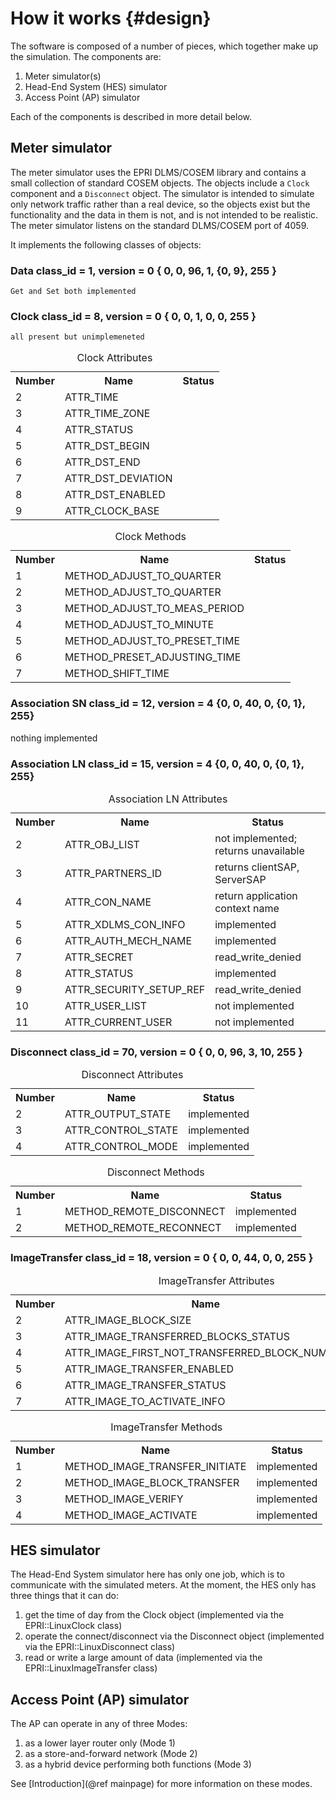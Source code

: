 # How it works {#design}
The software is composed of a number of pieces, which together make up the simulation.  The components are:

  1. Meter simulator(s)
  2. Head-End System (HES) simulator
  3. Access Point (AP) simulator

Each of the components is described in more detail below.

## Meter simulator
The meter simulator uses the EPRI DLMS/COSEM library and contains a small collection of standard COSEM objects.  The objects include a `Clock` component and a `Disconnect` object.  The simulator is intended to simulate only network traffic rather than a real device, so the objects exist but the functionality and the data in them is not, and is not intended to be realistic.  The meter simulator listens on the standard DLMS/COSEM port of 4059.

It implements the following classes of objects:

### Data class_id = 1, version = 0 { 0, 0, 96, 1, {0, 9}, 255 }
    Get and Set both implemented

### Clock class_id = 8, version = 0 { 0, 0, 1, 0, 0, 255 }
    all present but unimplemeneted

<table>
<caption id="Clock_attributes">Clock Attributes</caption>
<tr><th>Number</th><th>Name</th><th>Status</th></tr>
<tr><td>2</td><td>ATTR_TIME</td><td></td></tr>
<tr><td>3</td><td>ATTR_TIME_ZONE</td><td></td></tr>
<tr><td>4</td><td>ATTR_STATUS</td><td></td></tr>
<tr><td>5</td><td>ATTR_DST_BEGIN</td><td></td></tr>
<tr><td>6</td><td>ATTR_DST_END</td><td></td></tr>
<tr><td>7</td><td>ATTR_DST_DEVIATION</td><td></td></tr>
<tr><td>8</td><td>ATTR_DST_ENABLED</td><td></td></tr>
<tr><td>9</td><td>ATTR_CLOCK_BASE</td><td></td></tr>
</table>

<table>
<caption id="Clock_Methods">Clock Methods</caption>
<tr><th>Number</th><th>Name</th><th>Status</th></tr>
<tr><td>1<td>METHOD_ADJUST_TO_QUARTER<td></td></tr>
<tr><td>2<td>METHOD_ADJUST_TO_QUARTER<td></td></tr>
<tr><td>3<td>METHOD_ADJUST_TO_MEAS_PERIOD<td></td></tr>
<tr><td>4<td>METHOD_ADJUST_TO_MINUTE<td></td></tr>
<tr><td>5<td>METHOD_ADJUST_TO_PRESET_TIME<td></td></tr>
<tr><td>6<td>METHOD_PRESET_ADJUSTING_TIME<td></td></tr>
<tr><td>7<td>METHOD_SHIFT_TIME<td></td></tr>
</table>

### Association SN class_id = 12, version = 4 {0, 0, 40, 0, {0, 1}, 255}
nothing implemented

### Association LN class_id = 15, version = 4 {0, 0, 40, 0, {0, 1}, 255}
<table>
<caption id="Association_LN_Attributes">Association LN Attributes</caption>
<tr><th>Number</th><th>Name</th><th>Status</th></tr>
<tr><td>2<td>ATTR_OBJ_LIST<td> not implemented; returns unavailable</td></tr>
<tr><td>3<td>ATTR_PARTNERS_ID<td> returns clientSAP, ServerSAP</td></tr>
<tr><td>4<td>ATTR_CON_NAME<td> return application context name</td></tr>
<tr><td>5<td>ATTR_XDLMS_CON_INFO<td> implemented</td></tr>
<tr><td>6<td>ATTR_AUTH_MECH_NAME<td> implemented</td></tr>
<tr><td>7<td>ATTR_SECRET<td> read_write_denied</td></tr>
<tr><td>8<td>ATTR_STATUS<td> implemented</td></tr>
<tr><td>9<td>ATTR_SECURITY_SETUP_REF<td> read_write_denied</td></tr>
<tr><td>10<td>ATTR_USER_LIST<td> not implemented</td></tr>
<tr><td>11<td>ATTR_CURRENT_USER<td> not implemented</td></tr>
</table>

### Disconnect class_id = 70, version = 0 { 0, 0, 96, 3, 10, 255 }
<table>
<caption id="Disconnect_attributes">Disconnect Attributes</caption>
<tr><th>Number</th><th>Name</th><th>Status</th></tr>
<tr><td>2<td>ATTR_OUTPUT_STATE<td> implemented</td></tr>
<tr><td>3<td>ATTR_CONTROL_STATE<td> implemented</td></tr>
<tr><td>4<td>ATTR_CONTROL_MODE<td> implemented</td></tr>
</table>

<table>
<caption id="Disconnect_Methods">Disconnect Methods</caption>
<tr><th>Number</th><th>Name</th><th>Status</th></tr>
<tr><td>1<td>METHOD_REMOTE_DISCONNECT<td> implemented</td></tr>
<tr><td>2<td>METHOD_REMOTE_RECONNECT<td> implemented</td></tr>
</table>

### ImageTransfer class_id = 18, version = 0 { 0, 0, 44, 0, 0, 255 }
<table>
<caption id="ImageTransfer_attributes">ImageTransfer Attributes</caption>
<tr><th>Number</th><th>Name</th><th>Status</th></tr>
<tr><td>2<td>ATTR_IMAGE_BLOCK_SIZE<td> implemented</td></tr>
<tr><td>3<td>ATTR_IMAGE_TRANSFERRED_BLOCKS_STATUS<td> implemented</td></tr>
<tr><td>4<td>ATTR_IMAGE_FIRST_NOT_TRANSFERRED_BLOCK_NUMBER<td> implemented</td></tr>
<tr><td>5<td>ATTR_IMAGE_TRANSFER_ENABLED<td> implemented</td></tr>
<tr><td>6<td>ATTR_IMAGE_TRANSFER_STATUS<td> implemented</td></tr>
<tr><td>7<td>ATTR_IMAGE_TO_ACTIVATE_INFO<td> implemented</td></tr>
</table>

<table>
<caption id="ImageTransfer_Methods">ImageTransfer Methods</caption>
<tr><th>Number</th><th>Name</th><th>Status</th></tr>
<tr><td>1<td>METHOD_IMAGE_TRANSFER_INITIATE<td> implemented</td></tr>
<tr><td>2<td>METHOD_IMAGE_BLOCK_TRANSFER<td> implemented</td></tr>
<tr><td>3<td>METHOD_IMAGE_VERIFY<td> implemented</td></tr>
<tr><td>4<td>METHOD_IMAGE_ACTIVATE<td> implemented</td></tr>
</table>

## HES simulator
The Head-End System simulator here has only one job, which is to communicate with the simulated meters.  At the moment, the HES only has three things that it can do:

  1. get the time of day from the Clock object (implemented via the EPRI::LinuxClock class)
  2. operate the connect/disconnect via the Disconnect object (implemented via the EPRI::LinuxDisconnect class)
  3. read or write a large amount of data (implemented via the EPRI::LinuxImageTransfer class)

## Access Point (AP) simulator
The AP can operate in any of three Modes:

 1. as a lower layer router only (Mode 1)
 2. as a store-and-forward network (Mode 2)
 3. as a hybrid device performing both functions (Mode 3)


See [Introduction](@ref mainpage) for more information on these modes.
